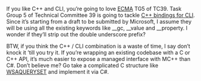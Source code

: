 If you like C++ and CLI, you’re going to love
[ECMA](http://www.ecma-international.org) TG5 of TC39. Task Group 5 of
Technical Committee 39 is going to tackle [C++ bindings for
CLI](http://www.ecma-international.org/news/ecma-TG5-PR.htm). Since it’s
starting from a draft to be submitted by Microsoft, I assume they will
be using all the existing keywords like \_\_gc, \_\_value and
\_\_property. I wonder if they’ll strip out the double underscore
prefix?

BTW, if you think the C++ / CLI combination is a waste of time, I say
don’t knock it ’till you try it. If you’re wrapping an existing codebase
with a C or C++ API, it’s much easier to expose a managed interface with
MC++ than C\#. Don’t believe me? Go take a complicated C structure like
[WSAQUERYSET](http://msdn.microsoft.com/library/en-us/winsock/winsock/wsaqueryset_2.asp)
and implement it via C\#.

